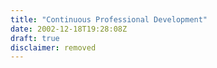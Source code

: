 ```yaml
---
title: "Continuous Professional Development"
date: 2002-12-18T19:28:08Z
draft: true
disclaimer: removed
---
```


<!-- <ul>
<li>Time necessary to do the job: 3 minutes.</li>
<li>Time necessary to teach me to do the job: 45 minutes.</li>
<li>Work time before deadline: 4 hours.</li>
<li>Work remaining: 3 hours 57 minutes.</li>
</ul>
<p>
Deadline missed?
</p>
 -->